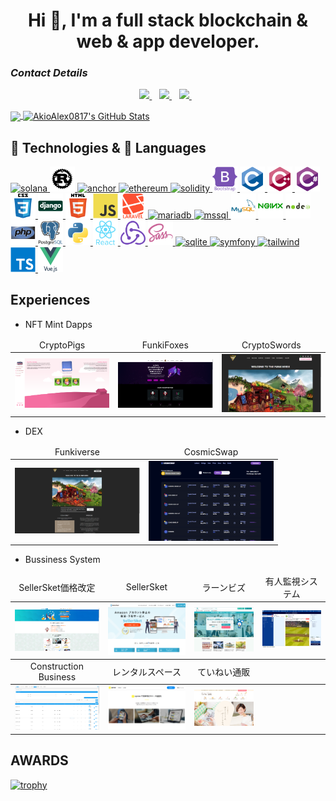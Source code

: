 <h1 align="center">Hi 👋, I'm a full stack blockchain & web & app developer.</h1>

### **_Contact Details_**
<p align='center'>
<a href="https://t.me/bmstar2012" target="_blank">
  <img src="https://img.shields.io/badge/telegram-%230077B5.svg?&style=for-the-badge&logo=telegram&logoColor=white" />
</a>&nbsp;&nbsp;
<a href="https://www.linkedin.com/in/akio-alex-b5b754176/"  target="_blank">
  <img src="https://img.shields.io/badge/linkedin-%230077B5.svg?&style=for-the-badge&logo=linkedin&logoColor=white" />
</a>&nbsp;&nbsp;
<a href="mailto:akioalex0817@gmail.com">
  <img src="https://img.shields.io/badge/email me-%231DA1F3.svg?&style=for-the-badge&logo=gmail&logoColor=white" />
</a>&nbsp;&nbsp;
</p>
<p>
  <a href="https://github.com/AkioAlex0817/" >
    <img align="center" src="https://github-readme-stats.vercel.app/api/top-langs/?layout=compact&username=AkioAlex0817&hide=java,html&title_color=ffffff&text_color=c9cacc&icon_color=2bbc8a&bg_color=1d1f21" height="180px"/>
  </a>

  <a href="https://github.com/AkioAlex0817/AkioAlex0817" >
    <img align="center" src="https://github-readme-stats.vercel.app/api?username=AkioAlex0817&show_icons=true&line_height=27&count_private=true&title_color=ffffff&text_color=c9cacc&icon_color=2bbc8a&bg_color=1d1f21" alt="AkioAlex0817's GitHub Stats" height="180px"/>
  </a>
</p>

## 🔧 Technologies & 📖 Languages

<p align="left">
    <a href="https://solana.com/" target="_blank" rel="noreferrer"> <img
            src="https://avatars.githubusercontent.com/u/35608259?s=200&v=4" alt="solana" width="40"
            height="40"/> </a>
    <a href="https://www.rust-lang.org" target="_blank" rel="noreferrer"> <img
            src="https://raw.githubusercontent.com/devicons/devicon/master/icons/rust/rust-plain.svg" alt="rust" width="40"
            height="40"/> </a>
    <a href="https://project-serum.github.io/anchor/" target="_blank" rel="noreferrer"> <img
            src="https://camo.githubusercontent.com/0542190d13e5a50f7d601abc4bfde84cf02af2ca786af519e78411f43f3ca9c0/68747470733a2f2f6d656469612e646973636f72646170702e6e65742f6174746163686d656e74732f3831333434343531343934393130333635382f3839303237383532303535333630333039322f6578706f72742e706e673f77696474683d373436266865696768743d373436" alt="anchor" width="40"
            height="40"/> </a>
    <a href="https://ethers.org/" target="_blank" rel="noreferrer"> <img
            src="https://icons.iconarchive.com/icons/cjdowner/cryptocurrency-flat/256/Ethereum-ETH-icon.png" alt="ethereum" width="40"
            height="40"/> </a>
    <a href="https://docs.soliditylang.org/" target="_blank" rel="noreferrer"> <img
            src="https://docs.soliditylang.org/en/v0.8.10/_static/logo.svg" alt="solidity" width="40"
            height="40"/> </a>
    <a href="https://getbootstrap.com" target="_blank" rel="noreferrer"> <img
        src="https://raw.githubusercontent.com/devicons/devicon/master/icons/bootstrap/bootstrap-plain-wordmark.svg"
        alt="bootstrap" width="40" height="40"/> </a>
    <a href="https://www.cprogramming.com/" target="_blank"
                                                         rel="noreferrer"> <img
        src="https://raw.githubusercontent.com/devicons/devicon/master/icons/c/c-original.svg" alt="c" width="40"
        height="40"/> </a>
    <a href="https://www.w3schools.com/cpp/" target="_blank" rel="noreferrer"> <img
        src="https://raw.githubusercontent.com/devicons/devicon/master/icons/cplusplus/cplusplus-original.svg"
        alt="cplusplus" width="40" height="40"/> </a>
    <a href="https://www.w3schools.com/cs/" target="_blank"
                                                         rel="noreferrer"> <img
        src="https://raw.githubusercontent.com/devicons/devicon/master/icons/csharp/csharp-original.svg" alt="csharp"
        width="40" height="40"/> </a>
    <a href="https://www.w3schools.com/css/" target="_blank" rel="noreferrer"> <img
        src="https://raw.githubusercontent.com/devicons/devicon/master/icons/css3/css3-original-wordmark.svg" alt="css3"
        width="40" height="40"/> </a>
    <a href="https://www.djangoproject.com/" target="_blank" rel="noreferrer"> <img
        src="https://raw.githubusercontent.com/devicons/devicon/master/icons/django/django-original.svg" alt="django"
        width="40" height="40"/> </a>
    <a href="https://www.w3.org/html/" target="_blank" rel="noreferrer"> <img
        src="https://raw.githubusercontent.com/devicons/devicon/master/icons/html5/html5-original-wordmark.svg"
        alt="html5" width="40" height="40"/> </a>
    <a href="https://developer.mozilla.org/en-US/docs/Web/JavaScript"
                                                     target="_blank" rel="noreferrer"> <img
        src="https://raw.githubusercontent.com/devicons/devicon/master/icons/javascript/javascript-original.svg"
        alt="javascript" width="40" height="40"/> </a>
    <a href="https://laravel.com/" target="_blank" rel="noreferrer">
    <img src="https://raw.githubusercontent.com/devicons/devicon/master/icons/laravel/laravel-plain-wordmark.svg"
         alt="laravel" width="40" height="40"/> </a>
    <a href="https://mariadb.org/" target="_blank" rel="noreferrer">
    <img src="https://www.vectorlogo.zone/logos/mariadb/mariadb-icon.svg" alt="mariadb" width="40" height="40"/> </a>
    <a
        href="https://www.microsoft.com/en-us/sql-server" target="_blank" rel="noreferrer"> <img
        src="https://www.svgrepo.com/show/303229/microsoft-sql-server-logo.svg" alt="mssql" width="40" height="40"/> </a>
    <a href="https://www.mysql.com/" target="_blank" rel="noreferrer"> <img
        src="https://raw.githubusercontent.com/devicons/devicon/master/icons/mysql/mysql-original-wordmark.svg"
        alt="mysql" width="40" height="40"/> </a>
    <a href="https://www.nginx.com" target="_blank" rel="noreferrer"> <img
        src="https://raw.githubusercontent.com/devicons/devicon/master/icons/nginx/nginx-original.svg" alt="nginx"
        width="40" height="40"/> </a>
    <a href="https://nodejs.org" target="_blank" rel="noreferrer"> <img
        src="https://raw.githubusercontent.com/devicons/devicon/master/icons/nodejs/nodejs-original-wordmark.svg"
        alt="nodejs" width="40" height="40"/> </a>
    <a href="https://www.php.net" target="_blank" rel="noreferrer"> <img
        src="https://raw.githubusercontent.com/devicons/devicon/master/icons/php/php-original.svg" alt="php" width="40"
        height="40"/> </a>
    <a href="https://www.postgresql.org" target="_blank" rel="noreferrer"> <img
        src="https://raw.githubusercontent.com/devicons/devicon/master/icons/postgresql/postgresql-original-wordmark.svg"
        alt="postgresql" width="40" height="40"/> </a>
    <a href="https://www.python.org" target="_blank"
                                                          rel="noreferrer"> <img
        src="https://raw.githubusercontent.com/devicons/devicon/master/icons/python/python-original.svg" alt="python"
        width="40" height="40"/> </a>
    <a href="https://reactjs.org/" target="_blank" rel="noreferrer"> <img
        src="https://raw.githubusercontent.com/devicons/devicon/master/icons/react/react-original-wordmark.svg"
        alt="react" width="40" height="40"/> </a>
    <a href="https://redux.js.org" target="_blank" rel="noreferrer"> <img
        src="https://raw.githubusercontent.com/devicons/devicon/master/icons/redux/redux-original.svg" alt="redux"
        width="40" height="40"/> </a>
    <a href="https://sass-lang.com" target="_blank" rel="noreferrer"> <img
        src="https://raw.githubusercontent.com/devicons/devicon/master/icons/sass/sass-original.svg" alt="sass"
        width="40" height="40"/> </a>
    <a href="https://www.sqlite.org/" target="_blank" rel="noreferrer"> <img
        src="https://www.vectorlogo.zone/logos/sqlite/sqlite-icon.svg" alt="sqlite" width="40" height="40"/> </a>
    <a
        href="https://symfony.com" target="_blank" rel="noreferrer"> <img
        src="https://symfony.com/logos/symfony_black_03.svg" alt="symfony" width="40" height="40"/> </a>
    <a
        href="https://tailwindcss.com/" target="_blank" rel="noreferrer"> <img
        src="https://www.vectorlogo.zone/logos/tailwindcss/tailwindcss-icon.svg" alt="tailwind" width="40" height="40"/>
</a>
    <a href="https://www.typescriptlang.org/" target="_blank" rel="noreferrer"> <img
        src="https://raw.githubusercontent.com/devicons/devicon/master/icons/typescript/typescript-original.svg"
        alt="typescript" width="40" height="40"/> </a>
    <a href="https://vuejs.org/" target="_blank" rel="noreferrer">
    <img src="https://raw.githubusercontent.com/devicons/devicon/master/icons/vuejs/vuejs-original-wordmark.svg"
         alt="vuejs" width="40" height="40"/> </a></p>

## Experiences
- NFT Mint Dapps
<table>
    <thead align="center">
        <tr>
            <td>CryptoPigs</td>           
            <td>FunkiFoxes</td>
            <td>CryptoSwords</td>
        </tr>
    </thead>
    <tr>
        <td>
            <a href="https://github.com/bmstar2012/CryptoPigs" target="_blank">
                <img src="https://github.com/bmstar2012/images/blob/main/cryptopigs_1.png" width="200">
            </a>
        </td>
        <td>
            <a href="https://github.com/bmstar2012/GostFace" target="_blank">
                <img src="https://github.com/bmstar2012/images/blob/main/gost_1.png" width="200">
            </a>
        </td> 
        <td>
            <a href="https://funkifoxes.com/" target="_blank">
                <img src="https://github.com/bmstar2012/images/blob/main/FunkiFoxes.png" width="200">
            </a>
        </td>
    </tr>
</table>

- DEX
<table>
<thead align="center">
        <tr>
            <td>Funkiverse</td>
            <td>CosmicSwap</td>
        </tr>
    </thead>
    <tr>
        <td>
            <a href="https://github.com/bmstar2012/Funkiverse" target="_blank">
                <img src="https://github.com/bmstar2012/images/blob/main/funkiverse_1.png" width="200">
            </a>
        </td>          
        <td>
            <a href="https://app.cosmicswap.finance/" target="_blank">
                <img src="https://github.com/bmstar2012/images/blob/main/cosmicswap.png" width="200">
            </a>
        </td>   
    </tr>  
</table>

- Bussiness System
<table>
<thead align="center">
        <tr>
            <td>SellerSket価格改定</td>
            <td>SellerSket</td>
            <td>ラーンビズ</td>
            <td>有人監視システム</td>
        </tr>
    </thead>
    <tr>
        <td>
            <a href="https://sellersket-price.com/" target="_blank">
                <img src="https://github.com/Akioalex0817/Akioalex0817/blob/main/images/SellerSketPrice.png" width="200">
            </a>
        </td>      
        <td>
            <a href="https://sellersket.com/" target="_blank">
                <img src="https://github.com/Akioalex0817/Akioalex0817/blob/main/images/SellerSket_.png" width="200">
            </a>
        </td>   
        <td>
            <a href="https://learnbiz.jp" target="_blank">
                <img src="https://github.com/Akioalex0817/Akioalex0817/blob/main/images/LearnBiz.png" width="200">
            </a>
        </td>   
        <td>
            <a href="https://www.m-piece.com/" target="_blank">
                <img src="https://github.com/Akioalex0817/Akioalex0817/blob/main/images/BPO.png" width="200">
            </a>
        </td> 
    </tr>  
      <thead align="center">
        <tr>
            <td>Construction Business</td>
            <td>レンタルスペース</td>
            <td>ていねい通販</td>
        </tr>
    </thead>
    <tr>
        <td>
            <a href="https://deduraku.sakura.ne.jp" target="_blank">
                <img src="https://github.com/Akioalex0817/Akioalex0817/blob/main/images/Construction.png" width="200">
            </a>
        </td>
        <td>
            <a href="https://upnow.jp/" target="_blank">
                <img src="https://github.com/Akioalex0817/Akioalex0817/blob/main/images/Upnow.png" width="200">
            </a>
        </td>
        <td>
            <a href="https://www.teinei.co.jp/" target="_blank">
                <img src="https://github.com/Akioalex0817/Akioalex0817/blob/main/images/teinei.png" width="200">
            </a>
        </td>                       
    </tr>
</table>

## AWARDS
[![trophy](https://github-profile-trophy.vercel.app/?username=akioalex0817)](https://github.com/bmstar2012/bmstar2012)

<!--
**AkioAlex0817/AkioAlex0817** is a ✨ _special_ ✨ repository because its `README.md` (this file) appears on your GitHub profile.

Here are some ideas to get you started:

- 🔭 I’m currently working on ...
- 🌱 I’m currently learning ...
- 👯 I’m looking to collaborate on ...
- 🤔 I’m looking for help with ...
- 💬 Ask me about ...
- 📫 How to reach me: ...
- 😄 Pronouns: ...
- ⚡ Fun fact: ...
-->
